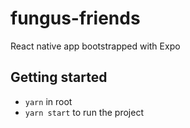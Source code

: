 # fungus-friends

React native app bootstrapped with Expo

## Getting started
- `yarn` in root
- `yarn start` to run the project
